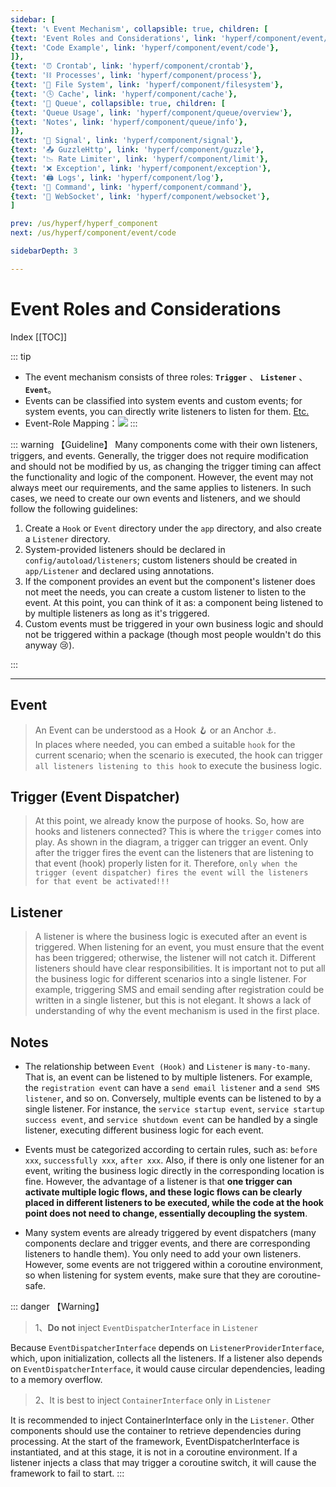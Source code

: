 ```yaml
---
sidebar: [
{text: '📞 Event Mechanism', collapsible: true, children: [
{text: 'Event Roles and Considerations', link: 'hyperf/component/event/event'},
{text: 'Code Example', link: 'hyperf/component/event/code'},
]},
{text: '⏰ Crontab', link: 'hyperf/component/crontab'},
{text: '⛓ Processes', link: 'hyperf/component/process'},
{text: '📝 File System', link: 'hyperf/component/filesystem'},
{text: '🕓 Cache', link: 'hyperf/component/cache'},
{text: '📩 Queue', collapsible: true, children: [
{text: 'Queue Usage', link: 'hyperf/component/queue/overview'},
{text: 'Notes', link: 'hyperf/component/queue/info'},
]},
{text: '🚦 Signal', link: 'hyperf/component/signal'},
{text: '📤 GuzzleHttp', link: 'hyperf/component/guzzle'},
{text: '📉 Rate Limiter', link: 'hyperf/component/limit'},
{text: '❌ Exception', link: 'hyperf/component/exception'},
{text: '🖨 Logs', link: 'hyperf/component/log'},
{text: '📡 Command', link: 'hyperf/component/command'},
{text: '🔁 WebSocket', link: 'hyperf/component/websocket'},
]

prev: /us/hyperf/hyperf_component
next: /us/hyperf/component/event/code

sidebarDepth: 3

---
```


# Event Roles and Considerations

Index
[[TOC]]

::: tip
- The event mechanism consists of three roles: **`Trigger`** 、 **`Listener`** 、 **`Event`**。
- Events can be classified into system events and custom events; for system events, you can directly write listeners to listen for them. [Etc.](https://hyperf.wiki/3.0/zh-cn/imgs/hyperf-events.svg)
- Event-Role Mapping：![](http://img.tzf-foryou.xyz/img/20220321102539.png)
:::

::: warning 【Guideline】
Many components come with their own listeners, triggers, and events. Generally, the trigger does not require modification and should not be modified by us, as changing the trigger timing can affect the functionality and logic of the component. However, the event may not always meet our requirements, and the same applies to listeners. In such cases, we need to create our own events and listeners, and we should follow the following guidelines: 

1. Create a `Hook` or `Event` directory under the `app` directory, and also create a `Listener` directory. 
2. System-provided listeners should be declared in `config/autoload/listeners`; custom listeners should be created in `app/Listener` and declared using annotations.
3. If the component provides an event but the component's listener does not meet the needs, you can create a custom listener to listen to the event. At this point, you can think of it as: a component being listened to by multiple listeners as long as it's triggered. 
4. Custom events must be triggered in your own business logic and should not be triggered within a package (though most people wouldn't do this anyway :cry:).

:::

---
## Event

> An Event can be understood as a Hook :hook: or an Anchor :anchor:. \
In places where needed, you can embed a suitable `hook` for the current scenario; when the scenario is executed, the hook can trigger `all listeners listening to this hook` to execute the business logic.


## Trigger (Event Dispatcher)

> At this point, we already know the purpose of hooks. So, how are hooks and listeners connected? 
This is where the `trigger` comes into play. As shown in the diagram, a trigger can trigger an event. 
Only after the trigger fires the event can the listeners that are listening to that event (hook) properly listen for it. 
Therefore, `only when the trigger (event dispatcher) fires the event will the listeners for that event be activated!!!`

## Listener

> A listener is where the business logic is executed after an event is triggered. 
When listening for an event, you must ensure that the event has been triggered; 
otherwise, the listener will not catch it. Different listeners should have clear responsibilities. 
It is important not to put all the business logic for different scenarios into a single listener. 
For example, triggering SMS and email sending after registration could be written in a single listener, 
but this is not elegant. It shows a lack of understanding of why the event mechanism is used in the first place.

## Notes

- The relationship between `Event (Hook)` and `Listener` is `many-to-many`. 
That is, an event can be listened to by multiple listeners. 
For example, the `registration event` can have a `send email listener` and a `send SMS listener`, and so on. 
Conversely, multiple events can be listened to by a single listener. 
For instance, the `service startup event`, `service startup success event`, and `service shutdown event` can be handled by a single listener, 
executing different business logic for each event.

- Events must be categorized according to certain rules, such as: `before xxx`, `successfully xxx`, `after xxx`. 
Also, if there is only one listener for an event, writing the business logic directly in the corresponding location is fine. 
However, the advantage of a listener is that **one trigger can activate multiple logic flows, 
and these logic flows can be clearly placed in different listeners to be executed, while the code at the hook point does not need to change,
essentially decoupling the system**.

- Many system events are already triggered by event dispatchers (many components declare and trigger events, and there are corresponding listeners to handle them). 
You only need to add your own listeners. However, some events are not triggered within a coroutine environment, 
so when listening for system events, make sure that they are coroutine-safe.

::: danger 【Warning】
> 1、**Do not** inject `EventDispatcherInterface` in `Listener`

Because `EventDispatcherInterface` depends on `ListenerProviderInterface`, which, upon initialization, 
collects all the listeners. If a listener also depends on `EventDispatcherInterface`, 
it would cause circular dependencies, leading to a memory overflow.

> 2、It is best to inject `ContainerInterface` only in `Listener`

It is recommended to inject ContainerInterface only in the `Listener`. 
Other components should use the container to retrieve dependencies during processing. 
At the start of the framework, EventDispatcherInterface is instantiated, and at this stage, 
it is not in a coroutine environment. 
If a listener injects a class that may trigger a coroutine switch, it will cause the framework to fail to start.
:::